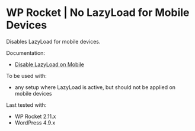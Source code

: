 # WP Rocket | No LazyLoad for Mobile Devices

Disables LazyLoad for mobile devices.

Documentation:
* [Disable LazyLoad on Mobile](https://docs.wp-rocket.me/article/139-disable-lazyload-on-mobile)

To be used with:
* any setup where LazyLoad is active, but should not be applied on mobile devices

Last tested with:
* WP Rocket 2.11.x
* WordPress 4.9.x
